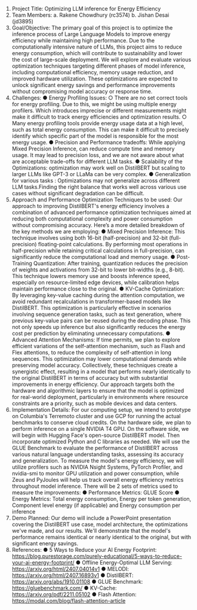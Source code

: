 1. Project Title: Optimizing LLM inference for Energy Efficiency
2. Team Members:
a. Rakene Chowdhury (rc3574)
b. Jishan Desai (jd3895)
3. Goal/Objective:
The primary goal of this project is to optimize the inference process of Large Language Models to improve energy efficiency while maintaining high performance. Due to the computationally intensive nature of LLMs, this project aims to reduce energy consumption, which will contribute to sustainability and lower the cost of large-scale deployment. We will explore and evaluate various optimization techniques targeting different phases of model inference, including computational efficiency, memory usage reduction, and improved hardware utilization. These optimizations are expected to unlock significant energy savings and performance improvements without compromising model accuracy or response time.
4. Challenges:
● Energy Profiling Issues:
○ There are no set correct tools for energy profiling. Due to this, we might be using multiple energy profilers. Which introduces imprecise or different measurements might make it difficult to track energy efficiencies and optimization results.
○ Many energy profiling tools provide energy usage data at a high level, such as total energy consumption. This can make it difficult to precisely identify which specific part of the model is responsible for the most energy usage.
● Precision and Performance tradeoffs: While applying Mixed Precision Inference, can reduce compute time and memory usage. It may lead to precision loss, and we are not aware about what are acceptable trade-offs for different LLM tasks.
● Scalability of the Optimizations: optimization may work well on DistilBERT but scaling to larger LLMs like GPT-3 or LLaMa can be very complex.
● Generalization for various tasks : Optimizations may not generalize across different LLM tasks.Finding the right balance that works well across various use cases without significant degradation can be difficult.
5. Approach and Performance Optimization Techniques to be used:
Our approach to improving DistilBERT's energy efficiency involves a combination of advanced performance optimization techniques aimed at reducing both computational complexity and power consumption without compromising accuracy. Here’s a more detailed breakdown of the key methods we are employing:
● Mixed Precision Inference: This technique involves using both 16-bit (half-precision) and 32-bit (full-precision) floating-point calculations. By performing most operations in half-precision while retaining critical calculations in full-precision, can significantly reduce the computational load and memory usage.
● Post-Training Quantization: After training, quantization reduces the precision of weights and activations from 32-bit to lower bit-widths (e.g., 8-bit). This technique lowers memory use and boosts inference speed, especially on resource-limited edge devices, while calibration helps maintain performance close to the original.
● KV-Cache Optimization: By leveraging key-value caching during the attention computation, we avoid redundant recalculations in transformer-based models like DistilBERT. This
optimization is particularly effective in scenarios involving sequence generation tasks, such as text generation, where previous key-value pairs can be reused during the decoding phase. This not only speeds up inference but also significantly reduces the energy cost per prediction by eliminating unnecessary computations.
● Advanced Attention Mechanisms: If time permits, we plan to explore efficient variations of the self-attention mechanism, such as Flash and Flex attentions, to reduce the complexity of self-attention in long sequences. This optimization may lower computational demands while preserving model accuracy.
Collectively, these techniques create a synergistic effect, resulting in a model that performs nearly identically to the original DistilBERT in terms of accuracy but with substantial improvements in energy efficiency. Our approach targets both the hardware and algorithmic layers to ensure that the model is optimized for real-world deployment, particularly in environments where resource constraints are a priority, such as mobile devices and data centers.
6. Implementation Details:
For our computing setup, we intend to prototype on Columbia's Terremoto cluster and use GCP for running the actual benchmarks to conserve cloud credits. On the hardware side, we plan to perform inference on a single NVIDIA T4 GPU. On the software side, we will begin with Hugging Face's open-source DistilBERT model. Then incorporate optimized Python and C libraries as needed.
We will use the GLUE Benchmark to evaluate the performance of DistilBERT across various natural language understanding tasks, assessing its accuracy and generalization. To measure the model's energy efficiency, we will utilize profilers such as NVIDIA Nsight Systems, PyTorch Profiler, and nvidia-smi to monitor GPU utilization and power consumption, while Zeus and PyJoules will help us track overall energy efficiency metrics throughout model inference. There will be 2 sets of metrics used to measure the improvements:
● Performance Metrics: GLUE Score
● Energy Metrics: Total energy consumption, Energy per token generation, Component
level energy (if applicable) and Energy consumption per inference
7. Demo Planned:
Our demo will include a PowerPoint presentation covering the DistilBERT use case, model architecture, the optimizations we've made, and our results. We'll demonstrate that the model's performance remains identical or nearly identical to the original, but with significant energy savings.
8. References:
● 5 Ways to Reduce your AI Energy Footprint:
https://blog.purestorage.com/purely-educational/5-ways-to-reduce-your-ai-energy-footprint/
● Offline Energy-Optimal LLM Serving: https://arxiv.org/html/2407.04014v1
● MELODI: https://arxiv.org/html/2407.16893v1
● DistilBERT: https://arxiv.org/abs/1910.01108
● GLUE Benchmark: https://gluebenchmark.com/
● KV-Cache: https://arxiv.org/pdf/2211.05102
● Flash Attention: https://modal.com/blog/flash-attention-article
